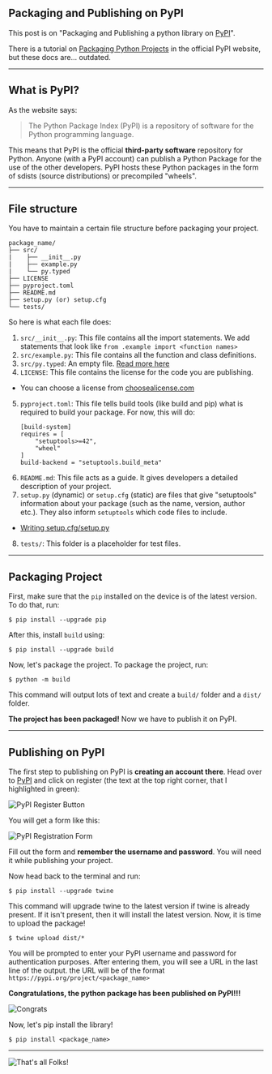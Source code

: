 ## Packaging and Publishing on PyPI

This post is on "Packaging and Publishing a python library on [PyPI](https://pypi.org/)".

There is a tutorial on [Packaging Python Projects](https://packaging.python.org/en/latest/tutorials/packaging-projects/) in the official PyPI website, but these docs are... outdated.

---

## What is PyPI?

As the website says:
> The Python Package Index (PyPI) is a repository of software for the Python programming language.

This means that PyPI is the official **third-party software** repository for Python. Anyone (with a PyPI account) can publish a Python Package for the use of the other developers. PyPI hosts these Python packages in the form of sdists (source distributions) or precompiled "wheels".

---

## File structure

You have to maintain a certain file structure before packaging your project.

```
package_name/
├── src/
|    ├── __init__.py
|    ├── example.py
|    └── py.typed
├── LICENSE
├── pyproject.toml
├── README.md
├── setup.py (or) setup.cfg
└── tests/
```

So here is what each file does:

1. `src/__init__.py`: This file contains all the import statements. We add statements that look like `from .example import <function names>`
2. `src/example.py`: This file contains all the function and class definitions.
3. `src/py.typed`: An empty file. [Read more here](https://peps.python.org/pep-0561/#packaging-type-information)
4. `LICENSE`: This file contains the license for the code you are publishing. 
  - You can choose a license from [choosealicense.com](https://choosealicense.com/)
5. `pyproject.toml`: This file tells build tools (like build and pip) what is required to build your package. For now, this will do:
    ```
    [build-system]
    requires = [
        "setuptools>=42",
        "wheel"
    ]
    build-backend = "setuptools.build_meta"
    ```
6. `README.md`: This file acts as a guide. It gives developers a detailed description of your project.
7. `setup.py` (dynamic) or `setup.cfg` (static) are files that give "setuptools" information about your package (such as the name, version, author etc.). They also inform `setuptools` which code files to include.
  - [Writing setup.cfg/setup.py](https://setuptools.pypa.io/en/latest/userguide/declarative_config.html)
8. `tests/`: This folder is a placeholder for test files.

---

## Packaging Project

First, make sure that the `pip` installed on the device is of the latest version. To do that, run:

    $ pip install --upgrade pip

After this, install `build` using:

    $ pip install --upgrade build

Now, let's package the project. To package the project, run:

    $ python -m build

This command will output lots of text and create a `build/` folder and a `dist/` folder. 

**The project has been packaged!** Now we have to publish it on PyPI.

---


## Publishing on PyPI

The first step to publishing on PyPI is **creating an account there**. Head over to [PyPI](https://pypi.org/) and click on register (the text at the top right corner,  that I highlighted in green):

![PyPI Register Button](https://cdn.hashnode.com/res/hashnode/image/upload/v1651330929359/tBrqTIj_5.png)

You will get a form like this:

![PyPI Registration Form](https://cdn.hashnode.com/res/hashnode/image/upload/v1651330931029/wIOxkM1qJ.png)
 
Fill out the form and **remember the username and password**. You will need it while publishing your project.

Now head back to the terminal and run:

    $ pip install --upgrade twine

This command will upgrade twine to the latest version if twine is already present. If it isn't present, then it will install the latest version. Now, it is time to upload the package!

    $ twine upload dist/*

You will be prompted to enter your PyPI username and password for authentication purposes. After entering them, you will see a URL in the last line of the output. the URL will be of the format `https://pypi.org/project/<package_name>`

**Congratulations, the python package has been published on PyPI!!!**

![Congrats](https://cdn.hashnode.com/res/hashnode/image/upload/v1651330932373/GQKUJ6E26.gif)

Now, let's pip install the library!

    $ pip install <package_name>

---

![That's all Folks!](https://cdn.hashnode.com/res/hashnode/image/upload/v1651330934115/IAJI5CGra.gif)